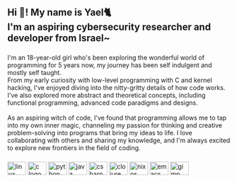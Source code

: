 <h2 align="left">Hi 👋! My name is Yael🐈 <br>I'm an aspiring cybersecurity researcher and developer from Israel~</h2>

###

<p align="left">I'm an 18-year-old girl who's been exploring the wonderful world of programming for 5 years now, my journey has been self indulgent and mostly self taught. <br>From my early curiosity with low-level programming with C and kernel hacking, I've enjoyed diving into the nitty-gritty details of how code works. I've also explored more abstract and theoretical concepts, including functional programming, advanced code paradigms and designs.<br><br>As an aspiring witch of code, I've found that programming allows me to tap into my own inner magic, channeling my passion for thinking and creative problem-solving into programs that bring my ideas to life. I love collaborating with others and sharing my knowledge, and I'm always excited to explore new frontiers in the field of coding.</p>

###

<div align="left">
  <img src="https://cdn.jsdelivr.net/gh/devicons/devicon/icons/linux/linux-original.svg" height="30" width="42" alt="linux logo"  />
  <img src="https://cdn.jsdelivr.net/gh/devicons/devicon/icons/c/c-original.svg" height="30" width="42" alt="c logo"  />
  <img src="https://cdn.jsdelivr.net/gh/devicons/devicon/icons/python/python-original.svg" height="30" width="42" alt="python logo"  />
  <img src="https://cdn.jsdelivr.net/gh/devicons/devicon/icons/java/java-original.svg" height="30" width="42" alt="java logo"  />
  <img src="https://cdn.jsdelivr.net/gh/devicons/devicon/icons/csharp/csharp-original.svg" height="30" width="42" alt="csharp logo"  />
  <img src="https://cdn.jsdelivr.net/gh/devicons/devicon/icons/clojure/clojure-original.svg" height="30" width="42" alt="clojure logo"  />
  <img src="https://cdn.jsdelivr.net/gh/devicons/devicon/icons/nixos/nixos-original.svg" height="30" width="42" alt="nixos logo"  />
  <img src="https://upload.wikimedia.org/wikipedia/commons/thumb/0/08/EmacsIcon.svg/1024px-EmacsIcon.svg.png" height="30" width="42" alt="emacs logo"  />
  <img src="https://cdn.jsdelivr.net/gh/devicons/devicon/icons/gimp/gimp-original.svg" height="30" width="42" alt="gimp logo"  />
</div>

###
